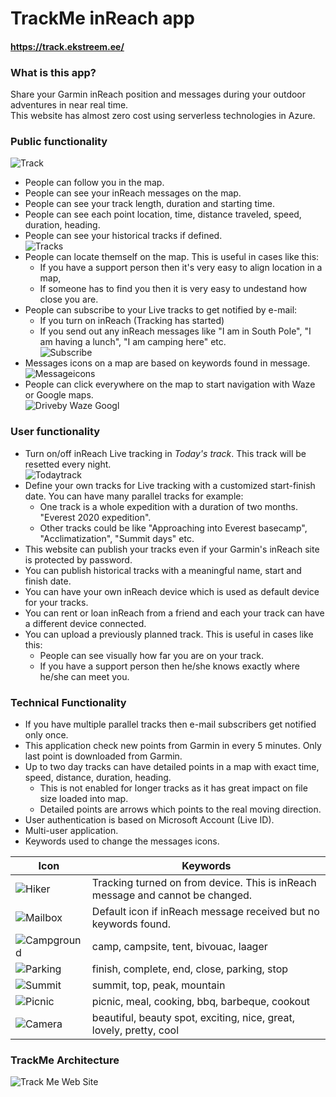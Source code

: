 # TrackMe inReach app
#### https://track.ekstreem.ee/
### What is this app?  
Share your Garmin inReach position and messages during your outdoor adventures in near real time.  
This website has almost zero cost using serverless technologies in Azure.
### Public functionality
![Track](ReadmePictures/track.png)
* People can follow you in the map.
* People can see your inReach messages on the map.
* People can see your track length, duration and starting time.
* People can see each point location, time, distance traveled, speed, duration, heading.
* People can see your historical tracks if defined.  
![Tracks](ReadmePictures/tracks.png)
* People can locate themself on the map. This is useful in cases like this: 
  * If you have a support person then it's very easy to align location in a map,
  * If someone has to find you then it is very easy to undestand how close you are.
* People can subscribe to your Live tracks to get notified by e-mail:
  * If you turn on inReach (Tracking has started)
  * If you send out any inReach messages like "I am in South Pole", "I am having a lunch", "I am camping here" etc.  
![Subscribe](ReadmePictures/subscribe.png)
* Messages icons on a map are based on keywords found in message.  
![Messageicons](ReadmePictures/messageicons.png)
* People can click everywhere on the map to start navigation with Waze or Google maps.  
![Driveby Waze Googl](ReadmePictures/drivebyWazeGoogl.png)
### User functionality
* Turn on/off inReach Live tracking in *Today's track*. This track will be resetted every night.  
![Todaytrack](ReadmePictures/todaytrack.png)
* Define your own tracks for Live tracking with a customized start-finish date. You can have many parallel tracks for example:
  * One track is a whole expedition with a duration of two months. "Everest 2020 expedition".
  * Other tracks could be like "Approaching into Everest basecamp", "Acclimatization", "Summit days" etc.
* This website can publish your tracks even if your Garmin's inReach site is protected by password.
* You can publish historical tracks with a meaningful name, start and finish date.
* You can have your own inReach device which is used as default device for your tracks.
* You can rent or loan inReach from a friend and each your track can have a different device connected.
* You can upload a previously planned track. This is useful in cases like this:
  * People can see visually how far you are on your track.
  * If you have a support person then he/she knows exactly where he/she can meet you.
### Technical Functionality
* If you have multiple parallel tracks then e-mail subscribers get notified only once.
* This application check new points from Garmin in every 5 minutes. Only last point is downloaded from Garmin.
* Up to two day tracks can have detailed points in a map with exact time, speed, distance, duration, heading.
  * This is not enabled for longer tracks as it has great impact on file size loaded into map.
  * Detailed points are arrows which points to the real moving direction.
* User authentication is based on Microsoft Account (Live ID).
* Multi-user application. 
* Keywords used to change the messages icons.

|Icon|Keywords|
| ---- | ---- |
|![Hiker](ReadmePictures/hiker.png)|Tracking turned on from device. This is inReach message and cannot be changed.|
|![Mailbox](ReadmePictures/mailbox.png)|Default icon if inReach message received but no keywords found.|
|![Campground](ReadmePictures/campground.png)|camp, campsite, tent, bivouac, laager|
|![Parking](ReadmePictures/parking.png)|finish, complete, end, close, parking, stop|
|![Summit](ReadmePictures/summit.png)|summit, top, peak, mountain|
|![Picnic](ReadmePictures/picnic.png)|picnic, meal, cooking, bbq, barbeque, cookout|
|![Camera](ReadmePictures/camera.png)|beautiful, beauty spot, exciting, nice, great, lovely, pretty, cool|

### TrackMe Architecture
![Track Me Web Site](ReadmePictures/TrackMeArchitecture.png)




